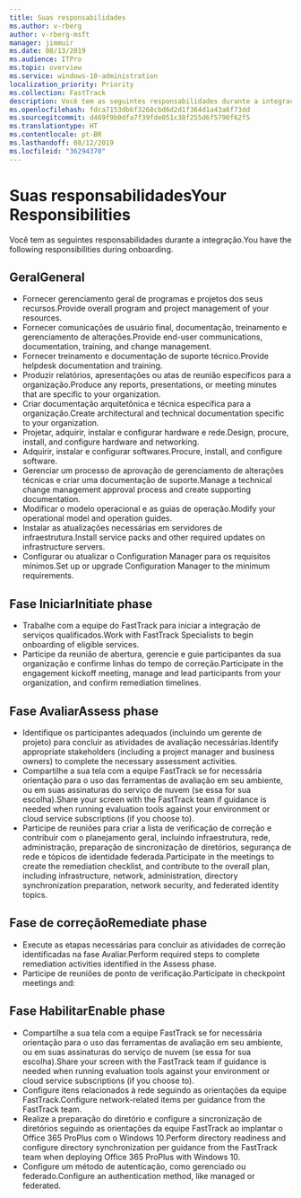 ```yaml
---
title: Suas responsabilidades
ms.author: v-rberg
author: v-rberg-msft
manager: jimmuir
ms.date: 08/13/2019
ms.audience: ITPro
ms.topic: overview
ms.service: windows-10-administration
localization_priority: Priority
ms.collection: FastTrack
description: Você tem as seguintes responsabilidades durante a integração do Windows 10.
ms.openlocfilehash: fdca7153db6f3268cbd6d2d1f364d1a43a6f73dd
ms.sourcegitcommit: d469f9b0dfa7f39fde051c38f255d6f5790f62f5
ms.translationtype: HT
ms.contentlocale: pt-BR
ms.lasthandoff: 08/12/2019
ms.locfileid: "36294370"
---
```

# <a name="your-responsibilities"></a><span data-ttu-id="f4313-103">Suas responsabilidades</span><span class="sxs-lookup"><span data-stu-id="f4313-103">Your Responsibilities</span></span>

<span data-ttu-id="f4313-104">Você tem as seguintes responsabilidades durante a integração.</span><span class="sxs-lookup"><span data-stu-id="f4313-104">You have the following responsibilities during onboarding.</span></span>

## <a name="general"></a><span data-ttu-id="f4313-105">Geral</span><span class="sxs-lookup"><span data-stu-id="f4313-105">General</span></span>

- <span data-ttu-id="f4313-106">Fornecer gerenciamento geral de programas e projetos dos seus recursos.</span><span class="sxs-lookup"><span data-stu-id="f4313-106">Provide overall program and project management of your resources.</span></span>
- <span data-ttu-id="f4313-107">Fornecer comunicações de usuário final, documentação, treinamento e gerenciamento de alterações.</span><span class="sxs-lookup"><span data-stu-id="f4313-107">Provide end-user communications, documentation, training, and change management.</span></span>
- <span data-ttu-id="f4313-108">Fornecer treinamento e documentação de suporte técnico.</span><span class="sxs-lookup"><span data-stu-id="f4313-108">Provide helpdesk documentation and training.</span></span>
- <span data-ttu-id="f4313-109">Produzir relatórios, apresentações ou atas de reunião específicos para a organização.</span><span class="sxs-lookup"><span data-stu-id="f4313-109">Produce any reports, presentations, or meeting minutes that are specific to your organization.</span></span>
- <span data-ttu-id="f4313-110">Criar documentação arquitetônica e técnica específica para a organização.</span><span class="sxs-lookup"><span data-stu-id="f4313-110">Create architectural and technical documentation specific to your organization.</span></span>
- <span data-ttu-id="f4313-111">Projetar, adquirir, instalar e configurar hardware e rede.</span><span class="sxs-lookup"><span data-stu-id="f4313-111">Design, procure, install, and configure hardware and networking.</span></span>
- <span data-ttu-id="f4313-112">Adquirir, instalar e configurar softwares.</span><span class="sxs-lookup"><span data-stu-id="f4313-112">Procure, install, and configure software.</span></span>
- <span data-ttu-id="f4313-113">Gerenciar um processo de aprovação de gerenciamento de alterações técnicas e criar uma documentação de suporte.</span><span class="sxs-lookup"><span data-stu-id="f4313-113">Manage a technical change management approval process and create supporting documentation.</span></span>
- <span data-ttu-id="f4313-114">Modificar o modelo operacional e as guias de operação.</span><span class="sxs-lookup"><span data-stu-id="f4313-114">Modify your operational model and operation guides.</span></span>
- <span data-ttu-id="f4313-115">Instalar as atualizações necessárias em servidores de infraestrutura.</span><span class="sxs-lookup"><span data-stu-id="f4313-115">Install service packs and other required updates on infrastructure servers.</span></span>
- <span data-ttu-id="f4313-116">Configurar ou atualizar o Configuration Manager para os requisitos mínimos.</span><span class="sxs-lookup"><span data-stu-id="f4313-116">Set up or upgrade Configuration Manager to the minimum requirements.</span></span>

## <a name="initiate-phase"></a><span data-ttu-id="f4313-117">Fase Iniciar</span><span class="sxs-lookup"><span data-stu-id="f4313-117">Initiate phase</span></span>

- <span data-ttu-id="f4313-118">Trabalhe com a equipe do FastTrack para iniciar a integração de serviços qualificados.</span><span class="sxs-lookup"><span data-stu-id="f4313-118">Work with FastTrack Specialists to begin onboarding of eligible services.</span></span>
- <span data-ttu-id="f4313-119">Participe da reunião de abertura, gerencie e guie participantes da sua organização e confirme linhas do tempo de correção.</span><span class="sxs-lookup"><span data-stu-id="f4313-119">Participate in the engagement kickoff meeting, manage and lead participants from your organization, and confirm remediation timelines.</span></span>

## <a name="assess-phase"></a><span data-ttu-id="f4313-120">Fase Avaliar</span><span class="sxs-lookup"><span data-stu-id="f4313-120">Assess phase</span></span>

- <span data-ttu-id="f4313-121">Identifique os participantes adequados (incluindo um gerente de projeto) para concluir as atividades de avaliação necessárias.</span><span class="sxs-lookup"><span data-stu-id="f4313-121">Identify appropriate stakeholders (including a project manager and business owners) to complete the necessary assessment activities.</span></span>
- <span data-ttu-id="f4313-122">Compartilhe a sua tela com a equipe FastTrack se for necessária orientação para o uso das ferramentas de avaliação em seu ambiente, ou em suas assinaturas do serviço de nuvem (se essa for sua escolha).</span><span class="sxs-lookup"><span data-stu-id="f4313-122">Share your screen with the FastTrack team if guidance is needed when running evaluation tools against your environment or cloud service subscriptions (if you choose to).</span></span>
- <span data-ttu-id="f4313-123">Participe de reuniões para criar a lista de verificação de correção e contribuir com o planejamento geral, incluindo infraestrutura, rede, administração, preparação de sincronização de diretórios, segurança de rede e tópicos de identidade federada.</span><span class="sxs-lookup"><span data-stu-id="f4313-123">Participate in the meetings to create the remediation checklist, and contribute to the overall plan, including infrastructure, network, administration, directory synchronization preparation, network security, and federated identity topics.</span></span>

## <a name="remediate-phase"></a><span data-ttu-id="f4313-124">Fase de correção</span><span class="sxs-lookup"><span data-stu-id="f4313-124">Remediate phase</span></span>

- <span data-ttu-id="f4313-125">Execute as etapas necessárias para concluir as atividades de correção identificadas na fase Avaliar.</span><span class="sxs-lookup"><span data-stu-id="f4313-125">Perform required steps to complete remediation activities identified in the Assess phase.</span></span>
- <span data-ttu-id="f4313-126">Participe de reuniões de ponto de verificação.</span><span class="sxs-lookup"><span data-stu-id="f4313-126">Participate in checkpoint meetings and:</span></span>

## <a name="enable-phase"></a><span data-ttu-id="f4313-127">Fase Habilitar</span><span class="sxs-lookup"><span data-stu-id="f4313-127">Enable phase</span></span>

- <span data-ttu-id="f4313-128">Compartilhe a sua tela com a equipe FastTrack se for necessária orientação para o uso das ferramentas de avaliação em seu ambiente, ou em suas assinaturas do serviço de nuvem (se essa for sua escolha).</span><span class="sxs-lookup"><span data-stu-id="f4313-128">Share your screen with the FastTrack team if guidance is needed when running evaluation tools against your environment or cloud service subscriptions (if you choose to).</span></span>
- <span data-ttu-id="f4313-129">Configure itens relacionados à rede seguindo as orientações da equipe FastTrack.</span><span class="sxs-lookup"><span data-stu-id="f4313-129">Configure network-related items per guidance from the FastTrack team.</span></span>
- <span data-ttu-id="f4313-130">Realize a preparação do diretório e configure a sincronização de diretórios seguindo as orientações da equipe FastTrack ao implantar o Office 365 ProPlus com o Windows 10.</span><span class="sxs-lookup"><span data-stu-id="f4313-130">Perform directory readiness and configure directory synchronization per guidance from the FastTrack team when deploying Office 365 ProPlus with Windows 10.</span></span>
- <span data-ttu-id="f4313-131">Configure um método de autenticação, como gerenciado ou federado.</span><span class="sxs-lookup"><span data-stu-id="f4313-131">Configure an authentication method, like managed or federated.</span></span>







  

  

 
